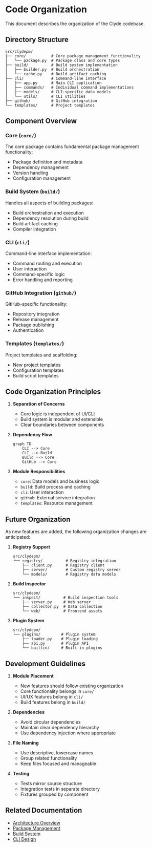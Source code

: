 # Code Organization

This document describes the organization of the Clyde codebase.

## Directory Structure

```
src/clydepm/
├── core/           # Core package management functionality
│   └── package.py  # Package class and core types
├── build/          # Build system implementation
│   ├── builder.py  # Build orchestration
│   └── cache.py    # Build artifact caching
├── cli/            # Command-line interface
│   ├── app.py      # Main CLI application
│   ├── commands/   # Individual command implementations
│   ├── models/     # CLI-specific data models
│   └── utils/      # CLI utilities
├── github/         # GitHub integration
└── templates/      # Project templates
```

## Component Overview

### Core (`core/`)
The core package contains fundamental package management functionality:
- Package definition and metadata
- Dependency management
- Version handling
- Configuration management

### Build System (`build/`)
Handles all aspects of building packages:
- Build orchestration and execution
- Dependency resolution during build
- Build artifact caching
- Compiler integration

### CLI (`cli/`)
Command-line interface implementation:
- Command routing and execution
- User interaction
- Command-specific logic
- Error handling and reporting

### GitHub Integration (`github/`)
GitHub-specific functionality:
- Repository integration
- Release management
- Package publishing
- Authentication

### Templates (`templates/`)
Project templates and scaffolding:
- New project templates
- Configuration templates
- Build script templates

## Code Organization Principles

1. **Separation of Concerns**
   - Core logic is independent of UI/CLI
   - Build system is modular and extensible
   - Clear boundaries between components

2. **Dependency Flow**
   ```mermaid
   graph TD
       CLI --> Core
       CLI --> Build
       Build --> Core
       GitHub --> Core
   ```

3. **Module Responsibilities**
   - `core`: Data models and business logic
   - `build`: Build process and caching
   - `cli`: User interaction
   - `github`: External service integration
   - `templates`: Resource management

## Future Organization

As new features are added, the following organization changes are anticipated:

1. **Registry Support**
   ```
   src/clydepm/
   └── registry/          # Registry integration
       ├── client.py      # Registry client
       ├── server/        # Custom registry server
       └── models/        # Registry data models
   ```

2. **Build Inspector**
   ```
   src/clydepm/
   └── inspect/          # Build inspection tools
       ├── server.py     # Web server
       ├── collector.py  # Data collection
       └── web/          # Frontend assets
   ```

3. **Plugin System**
   ```
   src/clydepm/
   └── plugins/         # Plugin system
       ├── loader.py    # Plugin loading
       ├── api.py       # Plugin API
       └── builtin/     # Built-in plugins
   ```

## Development Guidelines

1. **Module Placement**
   - New features should follow existing organization
   - Core functionality belongs in `core/`
   - UI/UX features belong in `cli/`
   - Build features belong in `build/`

2. **Dependencies**
   - Avoid circular dependencies
   - Maintain clear dependency hierarchy
   - Use dependency injection where appropriate

3. **File Naming**
   - Use descriptive, lowercase names
   - Group related functionality
   - Keep files focused and manageable

4. **Testing**
   - Tests mirror source structure
   - Integration tests in separate directory
   - Fixtures grouped by component

## Related Documentation

- [Architecture Overview](overview.md)
- [Package Management](package-management.md)
- [Build System](build-system.md)
- [CLI Design](cli-design.md) 